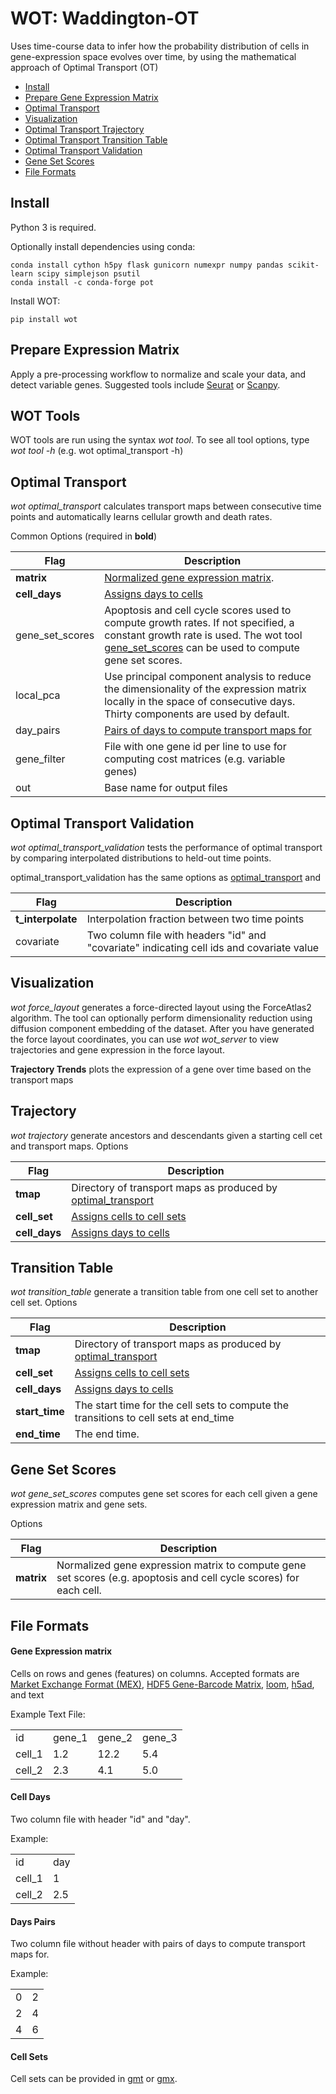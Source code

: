 # WOT: Waddington-OT

Uses time-course data to infer how the probability distribution of cells in gene-expression space evolves over time,
by using the mathematical approach of Optimal Transport (OT)

* [Install](#install)
* [Prepare Gene Expression Matrix](#prepare-expression-matrix)
* [Optimal Transport](#optimal_transport)
* [Visualization](#visualization)
* [Optimal Transport Trajectory](#optimal_transport_trajectory)
* [Optimal Transport Transition Table](#optimal_transport_transition_table)
* [Optimal Transport Validation](#optimal_transport_validation)
* [Gene Set Scores](#gene_set_score)
* [File Formats](#file_formats)



## <a name="install"></a> Install
Python 3 is required.

Optionally install dependencies using conda:
```
conda install cython h5py flask gunicorn numexpr numpy pandas scikit-learn scipy simplejson psutil
conda install -c conda-forge pot
```

Install WOT:

```
pip install wot
```

## <a name="prepare-expression-matrix"></a> Prepare Expression Matrix
Apply a pre-processing workflow to normalize and scale your data, and detect variable genes.
Suggested tools include [Seurat](https://satijalab.org/seurat/) or [Scanpy](http://scanpy.readthedocs.io/en/latest/).

    
## WOT Tools
WOT tools are run using the syntax *wot tool*. To see all tool options, type *wot tool -h* (e.g. wot optimal_transport -h)


## <a name="optimal_transport"></a> Optimal Transport
*wot optimal_transport* calculates transport maps between consecutive time points and automatically learns cellular growth and death rates.

Common Options (required in **bold**)

Flag | Description
--- | --- |
**matrix** | [Normalized gene expression matrix](#matrix).
**cell_days** | [Assigns days to cells](#cell_days)
gene_set_scores | Apoptosis and cell cycle scores used to compute growth rates. If not specified, a constant growth rate is used. The wot tool [gene_set_scores](#gene_set_scores) can be used to compute gene set scores.
local_pca | Use principal component analysis to reduce the dimensionality of the expression matrix locally in the space of consecutive days. Thirty components are used by default.
day_pairs | [Pairs of days to compute transport maps for](#day_pairs)
gene_filter | File with one gene id per line to use for computing cost matrices (e.g. variable genes)
out | Base name for output files 


## <a name="validation">Optimal Transport Validation</a>
*wot optimal_transport_validation* tests the performance of optimal transport by comparing interpolated distributions to held-out time points.

optimal_transport_validation has the same options as [optimal_transport](#optimal_transport) and

Flag | Description
--- | --- |
**t_interpolate** | Interpolation fraction between two time points
covariate | Two column file with headers "id" and "covariate" indicating cell ids and covariate value



## <a name="visualization">Visualization</a>
*wot force_layout* generates a force-directed layout using the ForceAtlas2 algorithm. The tool can optionally perform dimensionality reduction using diffusion component embedding of the dataset. 
After you have generated the force layout coordinates, you can use *wot wot_server* to view trajectories and gene expression in the force layout.

**Trajectory Trends** plots the expression of a gene over time based on the transport maps

## <a name="optimal_transport_trajectory">Trajectory<a>
*wot trajectory* generate ancestors and descendants given a starting cell cet and transport maps.
Options

Flag | Description
--- | --- |
**tmap** |Directory of transport maps as produced by [optimal_transport](#optimal_transport)
**cell_set** | [Assigns cells to cell sets](#cell_sets) 
**cell_days** | [Assigns days to cells](#cell_days)
 


## <a name="optimal_transport_transition_table">Transition Table</a>
*wot transition_table* generate a transition table from one cell set to another cell set.
Options

Flag | Description
--- | --- |
**tmap** |Directory of transport maps as produced by [optimal_transport](#optimal_transport)
**cell_set** | [Assigns cells to cell sets](#cell_sets) 
**cell_days** | [Assigns days to cells](#cell_days)
**start_time** | The start time for the cell sets to compute the transitions to cell sets at end_time
**end_time** | The end time. 

    
## <a name="gene_set_scores">Gene Set Scores</a>
*wot gene_set_scores* computes gene set scores for each cell given a gene expression matrix and gene sets.

Options

Flag | Description
--- | --- |
**matrix** | Normalized gene expression matrix to compute gene set scores (e.g. apoptosis and cell cycle scores) for each cell.

## <a name="file_formats"></a> File Formats

#### <a name="matrix">Gene Expression matrix</a> 
Cells on rows and genes (features) on columns. Accepted formats are [Market Exchange Format (MEX)](https://support.10xgenomics.com/single-cell-gene-expression/software/pipelines/latest/output/matrices), [HDF5 Gene-Barcode Matrix](https://support.10xgenomics.com/single-cell-gene-expression/software/pipelines/latest/advanced/h5_matrices), [loom](http://linnarssonlab.org/loompy/format/index.html), [h5ad](http://scanpy.readthedocs.io/en/latest/), and text
    
Example Text File:
    
<table>
<tr><td>id</td><td>gene_1</td><td>gene_2</td><td>gene_3</td></tr>
<tr><td>cell_1</td><td>1.2</td><td>12.2</td><td>5.4</td></tr>
<tr><td>cell_2</td><td>2.3</td><td>4.1</td><td>5.0</td></tr>
</table>
   
       

#### <a name="cell_days">Cell Days</a>
Two column file with header "id" and "day".

Example:

<table>
<tr><td>id</td><td>day</td></tr>
<tr><td>cell_1</td><td>1</td></tr>
<tr><td>cell_2</td><td>2.5</td></tr>
</table>
  
#### <a name="day_pairs">Days Pairs</a> 
Two column file without header with pairs of days to compute transport maps for.

Example:

<table>
<tr><td>0</td><td>2</td></tr>
<tr><td>2</td><td>4</td></tr>
<tr><td>4</td><td>6</td></tr>
</table>


#### <a name="cell_sets">Cell Sets</a>
Cell sets can be provided in [gmt](https://software.broadinstitute.org/cancer/software/gsea/wiki/index.php/Data_formats#GMT:_Gene_Matrix_Transposed_file_format_.28.2A.gmt.29) or [gmx](https://software.broadinstitute.org/cancer/software/gsea/wiki/index.php/Data_formats#GMX:_Gene_MatriX_file_format_.28.2A.gmx.29). 

